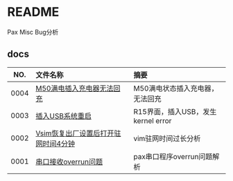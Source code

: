 # README

Pax Misc Bug分析

## docs

NO.|文件名称|摘要
:--:|:--|:--
0004| [M50满电插入充电器无法回充](docs/0004_M50满电插入充电器无法回充.md) | M50满电状态插入充电器，无法回充
0003| [插入USB系统重启](docs/0003_插入USB系统重启.md) | R15界面，插入USB，发生kernel error
0002| [Vsim恢复出厂设置后打开驻网时间4分钟](docs/0002_Vsim恢复出厂设置后打开驻网时间4分钟.md) | vim驻网时间过长分析
0001| [串口接收overrun问题](docs/0001_串口接收overrun问题.md) | pax串口程序overrun问题解析
